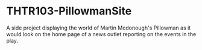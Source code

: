 # THTR103-PillowmanSite
A side project displaying the world of Martin Mcdonough's Pillowman as it would look on the home page of a news outlet reporting on the events in the play.
